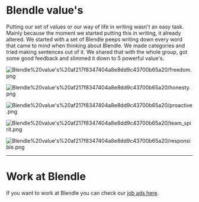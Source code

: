 # Blendle value's

Putting our set of values or our way of life in writing wasn't an easy task. Mainly because the moment we started putting this in writing, it already altered. We started with a set of Blendle peeps writing down every word that came to mind when thinking about Blendle. We made categories and tried making sentences out of it. We shared that with the whole group, got some good feedback and slimmed it down to 5 powerful value's.

![Blendle%20value's%20af217f8347404a8e8dd9c43700b65a20/freedom.png](Blendle%20value's%20af217f8347404a8e8dd9c43700b65a20/freedom.png)

![Blendle%20value's%20af217f8347404a8e8dd9c43700b65a20/honesty.png](Blendle%20value's%20af217f8347404a8e8dd9c43700b65a20/honesty.png)

![Blendle%20value's%20af217f8347404a8e8dd9c43700b65a20/proactive.png](Blendle%20value's%20af217f8347404a8e8dd9c43700b65a20/proactive.png)

![Blendle%20value's%20af217f8347404a8e8dd9c43700b65a20/team_spirit.png](Blendle%20value's%20af217f8347404a8e8dd9c43700b65a20/team_spirit.png)

![Blendle%20value's%20af217f8347404a8e8dd9c43700b65a20/responsible.png](Blendle%20value's%20af217f8347404a8e8dd9c43700b65a20/responsible.png)

---

# Work at Blendle

If you want to work at Blendle you can check our [job ads here](https://blendle.homerun.co/).